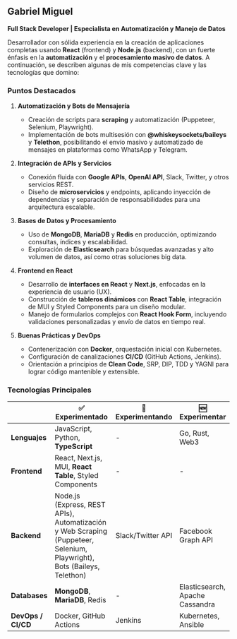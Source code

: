 ## Gabriel Miguel  
**Full Stack Developer | Especialista en Automatización y Manejo de Datos**

Desarrollador con sólida experiencia en la creación de aplicaciones completas usando **React** (frontend) y **Node.js** (backend), con un fuerte énfasis en la **automatización** y el **procesamiento masivo de datos**. A continuación, se describen algunas de mis competencias clave y las tecnologías que domino:

### Puntos Destacados

1. **Automatización y Bots de Mensajería**  
   - Creación de scripts para **scraping** y automatización (Puppeteer, Selenium, Playwright).  
   - Implementación de bots multisesión con **@whiskeysockets/baileys** y **Telethon**, posibilitando el envío masivo y automatizado de mensajes en plataformas como WhatsApp y Telegram.

2. **Integración de APIs y Servicios**  
   - Conexión fluida con **Google APIs**, **OpenAI API**, Slack, Twitter, y otros servicios REST.  
   - Diseño de **microservicios** y endpoints, aplicando inyección de dependencias y separación de responsabilidades para una arquitectura escalable.

3. **Bases de Datos y Procesamiento**  
   - Uso de **MongoDB**, **MariaDB** y **Redis** en producción, optimizando consultas, índices y escalabilidad.  
   - Exploración de **Elasticsearch** para búsquedas avanzadas y alto volumen de datos, así como otras soluciones big data.

4. **Frontend en React**  
   - Desarrollo de **interfaces en React** y **Next.js**, enfocadas en la experiencia de usuario (UX).  
   - Construcción de **tableros dinámicos** con **React Table**, integración de MUI y Styled Components para un diseño modular.  
   - Manejo de formularios complejos con **React Hook Form**, incluyendo validaciones personalizadas y envío de datos en tiempo real.

5. **Buenas Prácticas y DevOps**  
   - Contenerización con **Docker**, orquestación inicial con Kubernetes.  
   - Configuración de canalizaciones **CI/CD** (GitHub Actions, Jenkins).  
   - Orientación a principios de **Clean Code**, SRP, DIP, TDD y YAGNI para lograr código mantenible y extensible.

### Tecnologías Principales

|                   | ✅ **Experimentado**                                                                                                                 | 🔁 **Experimentando**                                       | 🆕 **Experimentar**                                                              |
|-------------------|-------------------------------------------------------------------------------------------------------------------------------------|-------------------------------------------------------------|---------------------------------------------------------------------------------|
| **Lenguajes**     | JavaScript, Python, **TypeScript**                                                                                                  | -                                                           | Go, Rust, Web3                                                                  |
| **Frontend**      | React, Next.js, MUI, **React Table**, Styled Components                                                                             | -                                                           | -                                                                               |
| **Backend**       | Node.js (Express, REST APIs), Automatización y Web Scraping (Puppeteer, Selenium, Playwright), Bots (Baileys, Telethon)             | Slack/Twitter API                                          | Facebook Graph API                                                              |
| **Databases**     | **MongoDB**, **MariaDB**, Redis                                                                                                     | -                                                           | Elasticsearch, Apache Cassandra                                                |
| **DevOps / CI/CD**| Docker, GitHub Actions                                                                                                              | Jenkins                                                     | Kubernetes, Ansible                                                             |
